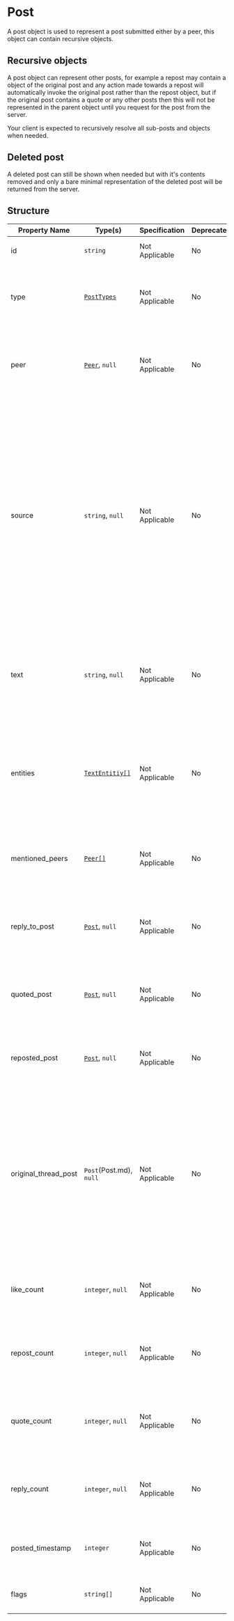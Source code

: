 # Post

A post object is used to represent a post submitted either by a
peer, this object can contain recursive objects.

## Recursive objects

A post object can represent other posts, for example a repost 
may contain a object of the original post and any action made
towards a repost will automatically invoke the original post
rather than the repost object, but if the original post contains
a quote or any other posts then this will not be represented in
the parent object until you request for the post from the server.

Your client is expected to recursively resolve all sub-posts and
objects when needed.

## Deleted post

A deleted post can still be shown when needed but with it's
contents removed and only a bare minimal representation of the
deleted post will be returned from the server.

## Structure

| Property Name        | Type(s)                              | Specification  | Deprecated | Versions | Description                                                                                                                                                                                                                                        |
|----------------------|--------------------------------------|----------------|------------|----------|----------------------------------------------------------------------------------------------------------------------------------------------------------------------------------------------------------------------------------------------------|
| id                   | `string`                             | Not Applicable | No         | 1.0      | The unique ID for the post                                                                                                                                                                                                                         |
| type                 | [`PostTypes`](../Types/PostTypes.md) | Not Applicable | No         | 1.0      | The post type used to represent the true intention of the post                                                                                                                                                                                     |
| peer                 | [`Peer`](Peer.md), `null`            | Not Applicable | No         | 1.0      | The author peer of the post, this property can be null if the post was deleted.                                                                                                                                                                    |
| source               | `string`, `null`                     | Not Applicable | No         | 1.0      | The source for where this post was composed from or collected from (eg; the client the user is using or the third-party source that  the post was collected. This is determined by the server). This property can be null if the post was deleted. |
| text                 | `string`, `null`                     | Not Applicable | No         | 1.0      | The text content of the post source. This property can be null if the post has been deleted                                                                                                                                                        |
| entities             | [`TextEntitiy[]`](TextEntity.md)     | Not Applicable | No         | 1.0      | An array of entities extracted from the text, can be used by the client to highlight clickable entities that preforms an action.                                                                                                                   |
| mentioned_peers      | [`Peer[]`](Peer.md)                  | Not Applicable | No         | 1.0      | An array of resolved peers that was mentioned in the post text.                                                                                                                                                                                    |
| reply_to_post        | [`Post`](Post.md), `null`            | Not Applicable | No         | 1.0      | The original post that this post is replying to if applicable, otherwise null.                                                                                                                                                                     |
| quoted_post          | [`Post`](Post.md), `null`            | Not Applicable | No         | 1.0      | The original post that this post is quoting if applicable, otherwise null                                                                                                                                                                          |
| reposted_post        | [`Post`](Post.md), `null`            | Not Applicable | No         | 1.0      | The original post that this post is reposting if applicable, otherwise null                                                                                                                                                                        |
| original_thread_post | `Post`(Post.md), `null`              | Not Applicable | No         | 1.0      | The original thread post, only applicable to replies. This value indicates the main thread post where all the replies originated from. This value will remain the same for all sub-replies of the main post.                                       |
| like_count           | `integer`, `null`                    | Not Applicable | No         | 1.0      | The amount of likes that this post has if applicable, otherwise null                                                                                                                                                                               |
| repost_count         | `integer`, `null`                    | Not Applicable | No         | 1.0      | The amount of repost that this post has if applicable, otherwise null                                                                                                                                                                              |
| quote_count          | `integer`, `null`                    | Not Applicable | No         | 1.0      | The amount of quoted posts that this post has if applicable, otherwise null                                                                                                                                                                        |
| reply_count          | `integer`, `null`                    | Not Applicable | No         | 1.0      | The amount of replies that this post has if applicable, otherwise null                                                                                                                                                                             |
| posted_timestamp     | `integer`                            | Not Applicable | No         | 1.0      | The Unix Timestamp for when this post was created                                                                                                                                                                                                  |
| flags                | `string[]`                           | Not Applicable | No         | 1.0      | The flags associated with this post (WIP)                                                                                                                                                                                                          |